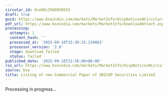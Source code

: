 ```yaml
---
circular_id: 0ce88c29d8950555
draft: true
guid: https://www.bseindia.com/markets/MarketInfo/DispNoticesNCirculars.aspx?Noticeid={765668D9-833B-4CCA-8BCA-B69B1DD62C2D}&noticeno=20250918-32&dt=09/18/2025&icount=32&totcount=61&flag=0
pdf_url: https://www.bseindia.com/markets/MarketInfo/DownloadAttach.aspx?id=20250918-32&attachedId=
processing:
  attempts: 1
  content_hash: ''
  processed_at: '2025-09-18T15:30:25.234862'
  processor_version: '2.0'
  stage: download_failed
  status: failed
published_date: '2025-09-18T11:56:00+00:00'
rss_url: https://www.bseindia.com/markets/MarketInfo/DispNoticesNCirculars.aspx?Noticeid={765668D9-833B-4CCA-8BCA-B69B1DD62C2D}&noticeno=20250918-32&dt=09/18/2025&icount=32&totcount=61&flag=0
source: bse
title: Listing of new Commercial Paper of SBICAP Securities Limited
---
```


Processing in progress...